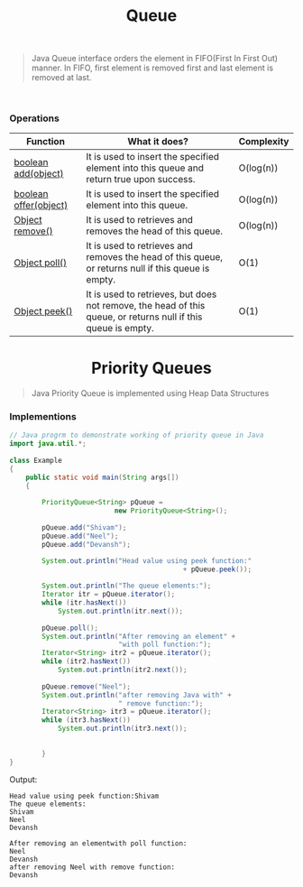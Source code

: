 <h1 align="center">Queue</h1>

<br>

>Java Queue interface orders the element in FIFO(First In First Out) manner. In FIFO, first element is removed first and last element is removed at last.

<br>


### Operations


|<center>Function</center>  | <center>What it does?</center>  |  <center> Complexity </center> |
| :------------- | :------------- | :------------- |
| <a href="#">boolean add(object)</a>  |It is used to insert the specified element into this queue and return true upon success.|O(log(n)) |
| <a href="#">boolean offer(object)</a>   |It is used to insert the specified element into this queue.|O(log(n))
|<a href="#">Object remove()</a>  |It is used to retrieves and removes the head of this queue.|O(log(n))
|<a href="#">Object poll()</a>  |It is used to retrieves and removes the head of this queue, or returns null if this queue is empty.|O(1)
|<a href="#">Object peek()</a>   |It is used to retrieves, but does not remove, the head of this queue, or returns null if this queue is empty.|O(1)

<h1 align="center">Priority Queues</h1>
 
> Java Priority Queue is implemented using Heap Data Structures

### Implementions 



```java
// Java progrm to demonstrate working of priority queue in Java
import java.util.*;
 
class Example
{
    public static void main(String args[])
    {
       
        PriorityQueue<String> pQueue =
                          new PriorityQueue<String>();
 
        pQueue.add("Shivam");
        pQueue.add("Neel");
        pQueue.add("Devansh");

        System.out.println("Head value using peek function:"
                                           + pQueue.peek());
 
        System.out.println("The queue elements:");
        Iterator itr = pQueue.iterator();
        while (itr.hasNext())
            System.out.println(itr.next());
 
        pQueue.poll();
        System.out.println("After removing an element" +
                           "with poll function:");
        Iterator<String> itr2 = pQueue.iterator();
        while (itr2.hasNext())
            System.out.println(itr2.next());
 
        pQueue.remove("Neel");
        System.out.println("after removing Java with" +
                           " remove function:");
        Iterator<String> itr3 = pQueue.iterator();
        while (itr3.hasNext())
            System.out.println(itr3.next());
 
 
        }
}
```


Output:
```
Head value using peek function:Shivam
The queue elements:
Shivam
Neel
Devansh

After removing an elementwith poll function:
Neel
Devansh
after removing Neel with remove function:
Devansh
```


